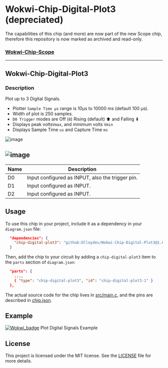 # Wokwi-Chip-Digital-Plot3 (depreciated)

The capabilities of this chip (and more) are now part of the new Scope chip, therefore this repository is now marked as archived and read-only. 

### [Wokwi-Chip-Scope](https://github.com/Dlloydev/Wokwi-Chip-Scope)



---



## Wokwi-Chip-Digital-Plot3

### Description

Plot up to 3 Digital Signals.

- Plotter `Sample Time μs` range is 10µs to 10000 ms (default 100 µs).
-  Width of plot is 250 samples.
- `D0 Trigger` modes are Off (`0`) Rising (default) ⬆ and Falling ⬇
- Displays peak volts`Vmax`, and minimum volts `Vmin`
- Displays  Sample Time `us` and Capture Time `ms`



![image](https://user-images.githubusercontent.com/63488701/224606843-e65ecaab-c9bc-456d-bfee-e0ffe66ae27a.png)

## ![image](https://user-images.githubusercontent.com/63488701/224565532-a949f62d-dfe1-478e-97dd-6c274d61cade.png)

| Name | Description                                       |
| ---- | ------------------------------------------------- |
| D0   | Input  configured as INPUT, also the trigger pin. |
| D1   | Input  configured as INPUT.                       |
| D2   | Input  configured as INPUT.                       |

## Usage

To use this chip in your project, include it as a dependency in your `diagram.json` file:

```json
  "dependencies": {
    "chip-digital-plot3": "github:Dlloydev/Wokwi-Chip-Digital-Plot3@1.0.1"
  }
```

Then, add the chip to your circuit by adding a `chip-digital-plot3` item to the `parts` section of `diagram.json`:

```json
  "parts": {
    ...,
    { "type": "chip-digital-plot3", "id": "chip-digital-plot3-1" }
  },
```

The actual source code for the chip lives in [src/main.c](https://github.com/Dlloydev/Wokwi-Chip-Digital-Plot3/blob/main/src/main.c), and the pins are described in [chip.json](https://github.com/Dlloydev/Wokwi-Chip-Digital-Plot3/blob/main/chip.json).

## Example

[![Wokwi_badge](https://user-images.githubusercontent.com/63488701/212449119-a8510897-c860-4545-8c1a-794169547ba1.svg)](https://wokwi.com/projects/359020190499937281) Plot Digital Signals Example

## License

This project is licensed under the MIT license. See the [LICENSE](https://github.com/Dlloydev/Wokwi-Chip-Digital-Plot3/blob/main/LICENSE) file for more details.
